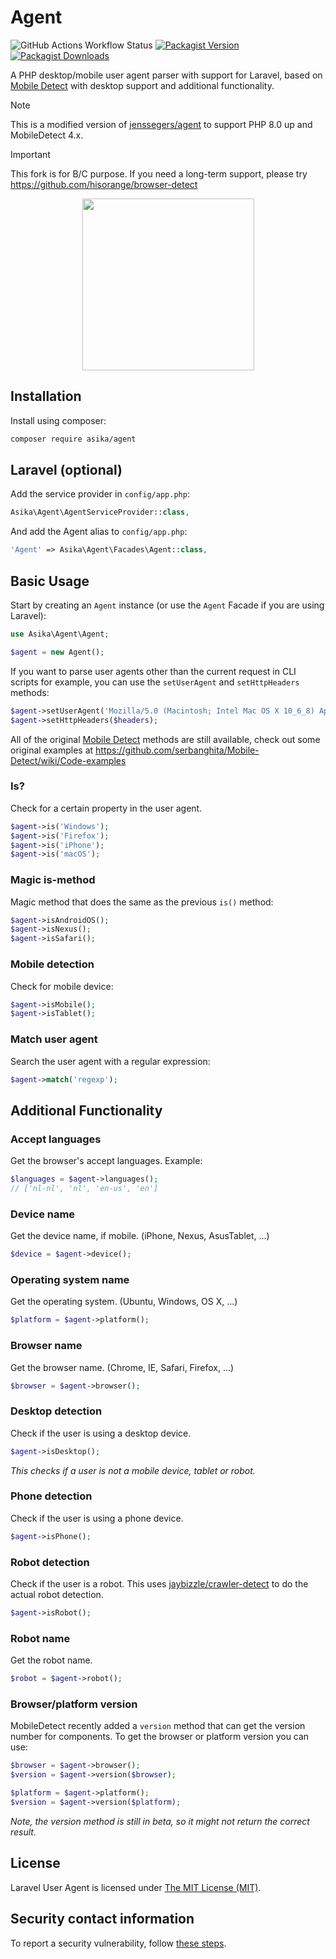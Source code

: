Agent
=====

![GitHub Actions Workflow Status](https://img.shields.io/github/actions/workflow/status/asika32764/agent/ci.yml?style=for-the-badge)
[![Packagist Version](https://img.shields.io/packagist/v/asika/agent?style=for-the-badge)
](https://packagist.org/packages/asika/agent)
[![Packagist Downloads](https://img.shields.io/packagist/dt/asika/agent?style=for-the-badge)](https://packagist.org/packages/asika/agent)

A PHP desktop/mobile user agent parser with support for Laravel, based on [Mobile Detect](https://github.com/serbanghita/Mobile-Detect) with desktop support and additional functionality.

> [!note]
> This is a modified version of [jenssegers/agent](https://github.com/jenssegers/agent) to support PHP 8.0 up and MobileDetect 4.x.

> [!important]
> This fork is for B/C purpose.
> If you need a long-term support, please try https://github.com/hisorange/browser-detect

<p align="center">
<img src="https://jenssegers.com/static/media/agent.png" height="275">
</p>

Installation
------------

Install using composer:

```bash
composer require asika/agent
```

Laravel (optional)
------------------

Add the service provider in `config/app.php`:

```php
Asika\Agent\AgentServiceProvider::class,
```

And add the Agent alias to `config/app.php`:

```php
'Agent' => Asika\Agent\Facades\Agent::class,
```

Basic Usage
-----------

Start by creating an `Agent` instance (or use the `Agent` Facade if you are using Laravel):

```php
use Asika\Agent\Agent;

$agent = new Agent();
```

If you want to parse user agents other than the current request in CLI scripts for example, you can use the `setUserAgent` and `setHttpHeaders` methods:

```php
$agent->setUserAgent('Mozilla/5.0 (Macintosh; Intel Mac OS X 10_6_8) AppleWebKit/537.13+ (KHTML, like Gecko) Version/5.1.7 Safari/534.57.2');
$agent->setHttpHeaders($headers);
```

All of the original [Mobile Detect](https://github.com/serbanghita/Mobile-Detect) methods are still available, check out some original examples at https://github.com/serbanghita/Mobile-Detect/wiki/Code-examples

### Is?

Check for a certain property in the user agent.

```php
$agent->is('Windows');
$agent->is('Firefox');
$agent->is('iPhone');
$agent->is('macOS');
```

### Magic is-method

Magic method that does the same as the previous `is()` method:

```php
$agent->isAndroidOS();
$agent->isNexus();
$agent->isSafari();
```

### Mobile detection

Check for mobile device:

```php
$agent->isMobile();
$agent->isTablet();
```

### Match user agent

Search the user agent with a regular expression:

```php
$agent->match('regexp');
```

Additional Functionality
------------------------

### Accept languages

Get the browser's accept languages. Example:

```php
$languages = $agent->languages();
// ['nl-nl', 'nl', 'en-us', 'en']
```

### Device name

Get the device name, if mobile. (iPhone, Nexus, AsusTablet, ...)

```php
$device = $agent->device();
```

### Operating system name

Get the operating system. (Ubuntu, Windows, OS X, ...)

```php
$platform = $agent->platform();
```

### Browser name

Get the browser name. (Chrome, IE, Safari, Firefox, ...)

```php
$browser = $agent->browser();
```

### Desktop detection

Check if the user is using a desktop device.

```php
$agent->isDesktop();
```

*This checks if a user is not a mobile device, tablet or robot.*

### Phone detection

Check if the user is using a phone device.

```php
$agent->isPhone();
```

### Robot detection

Check if the user is a robot. This uses [jaybizzle/crawler-detect](https://github.com/JayBizzle/Crawler-Detect) to do the actual robot detection.

```php
$agent->isRobot();
```

### Robot name

Get the robot name.

```php
$robot = $agent->robot();
```

### Browser/platform version

MobileDetect recently added a `version` method that can get the version number for components. To get the browser or platform version you can use:

```php
$browser = $agent->browser();
$version = $agent->version($browser);

$platform = $agent->platform();
$version = $agent->version($platform);
```

*Note, the version method is still in beta, so it might not return the correct result.*

## License

Laravel User Agent is licensed under [The MIT License (MIT)](LICENSE).

## Security contact information

To report a security vulnerability, follow [these steps](https://tidelift.com/security).
